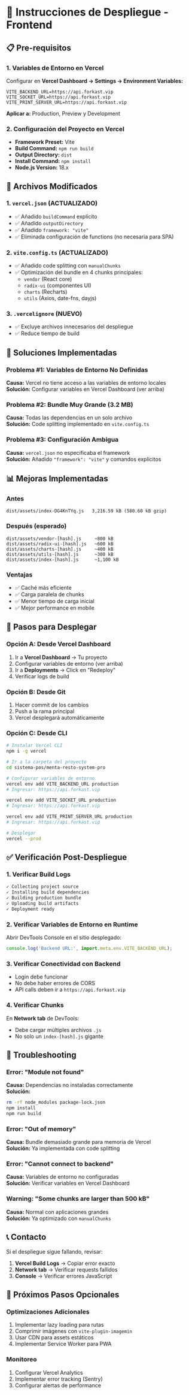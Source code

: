 # 🚀 Instrucciones de Despliegue - Frontend

## 📋 Pre-requisitos

### 1. Variables de Entorno en Vercel

Configurar en **Vercel Dashboard → Settings → Environment Variables:**

```env
VITE_BACKEND_URL=https://api.forkast.vip
VITE_SOCKET_URL=https://api.forkast.vip
VITE_PRINT_SERVER_URL=https://api.forkast.vip
```

**Aplicar a:** Production, Preview y Development

### 2. Configuración del Proyecto en Vercel

- **Framework Preset:** Vite
- **Build Command:** `npm run build`
- **Output Directory:** `dist`
- **Install Command:** `npm install`
- **Node.js Version:** 18.x

## 🔧 Archivos Modificados

### 1. `vercel.json` (ACTUALIZADO)
- ✅ Añadido `buildCommand` explícito
- ✅ Añadido `outputDirectory`
- ✅ Añadido `framework: "vite"`
- ✅ Eliminada configuración de functions (no necesaria para SPA)

### 2. `vite.config.ts` (ACTUALIZADO)
- ✅ Añadido code splitting con `manualChunks`
- ✅ Optimización del bundle en 4 chunks principales:
  - `vendor` (React core)
  - `radix-ui` (componentes UI)
  - `charts` (Recharts)
  - `utils` (Axios, date-fns, dayjs)

### 3. `.vercelignore` (NUEVO)
- ✅ Excluye archivos innecesarios del despliegue
- ✅ Reduce tiempo de build

## 🎯 Soluciones Implementadas

### Problema #1: Variables de Entorno No Definidas
**Causa:** Vercel no tiene acceso a las variables de entorno locales  
**Solución:** Configurar variables en Vercel Dashboard (ver arriba)

### Problema #2: Bundle Muy Grande (3.2 MB)
**Causa:** Todas las dependencias en un solo archivo  
**Solución:** Code splitting implementado en `vite.config.ts`

### Problema #3: Configuración Ambigua
**Causa:** `vercel.json` no especificaba el framework  
**Solución:** Añadido `"framework": "vite"` y comandos explícitos

## 📊 Mejoras Implementadas

### Antes
```
dist/assets/index-DG4KnTYq.js   3,216.59 kB (580.60 kB gzip)
```

### Después (esperado)
```
dist/assets/vendor-[hash].js     ~800 kB
dist/assets/radix-ui-[hash].js   ~600 kB
dist/assets/charts-[hash].js     ~400 kB
dist/assets/utils-[hash].js      ~300 kB
dist/assets/index-[hash].js      ~1,100 kB
```

### Ventajas
- ✅ Caché más eficiente
- ✅ Carga paralela de chunks
- ✅ Menor tiempo de carga inicial
- ✅ Mejor performance en mobile

## 🚀 Pasos para Desplegar

### Opción A: Desde Vercel Dashboard
1. Ir a **Vercel Dashboard** → Tu proyecto
2. Configurar variables de entorno (ver arriba)
3. Ir a **Deployments** → Click en "Redeploy"
4. Verificar logs de build

### Opción B: Desde Git
1. Hacer commit de los cambios
2. Push a la rama principal
3. Vercel desplegará automáticamente

### Opción C: Desde CLI
```bash
# Instalar Vercel CLI
npm i -g vercel

# Ir a la carpeta del proyecto
cd sistema-pos/menta-resto-system-pro

# Configurar variables de entorno
vercel env add VITE_BACKEND_URL production
# Ingresar: https://api.forkast.vip

vercel env add VITE_SOCKET_URL production
# Ingresar: https://api.forkast.vip

vercel env add VITE_PRINT_SERVER_URL production
# Ingresar: https://api.forkast.vip

# Desplegar
vercel --prod
```

## ✅ Verificación Post-Despliegue

### 1. Verificar Build Logs
```bash
✓ Collecting project source
✓ Installing build dependencies
✓ Building production bundle
✓ Uploading build artifacts
✓ Deployment ready
```

### 2. Verificar Variables de Entorno en Runtime
Abrir DevTools Console en el sitio desplegado:
```javascript
console.log('Backend URL:', import.meta.env.VITE_BACKEND_URL);
```

### 3. Verificar Conectividad con Backend
- Login debe funcionar
- No debe haber errores de CORS
- API calls deben ir a `https://api.forkast.vip`

### 4. Verificar Chunks
En **Network tab** de DevTools:
- Debe cargar múltiples archivos `.js`
- No solo un `index-[hash].js` gigante

## 🐛 Troubleshooting

### Error: "Module not found"
**Causa:** Dependencias no instaladas correctamente  
**Solución:**
```bash
rm -rf node_modules package-lock.json
npm install
npm run build
```

### Error: "Out of memory"
**Causa:** Bundle demasiado grande para memoria de Vercel  
**Solución:** Ya implementada con code splitting

### Error: "Cannot connect to backend"
**Causa:** Variables de entorno no configuradas  
**Solución:** Verificar variables en Vercel Dashboard

### Warning: "Some chunks are larger than 500 kB"
**Causa:** Normal con aplicaciones grandes  
**Solución:** Ya optimizado con `manualChunks`

## 📞 Contacto

Si el despliegue sigue fallando, revisar:
1. **Vercel Build Logs** → Copiar error exacto
2. **Network tab** → Verificar requests fallidos
3. **Console** → Verificar errores JavaScript

## 🔄 Próximos Pasos Opcionales

### Optimizaciones Adicionales
1. Implementar lazy loading para rutas
2. Comprimir imágenes con `vite-plugin-imagemin`
3. Usar CDN para assets estáticos
4. Implementar Service Worker para PWA

### Monitoreo
1. Configurar Vercel Analytics
2. Implementar error tracking (Sentry)
3. Configurar alertas de performance



















